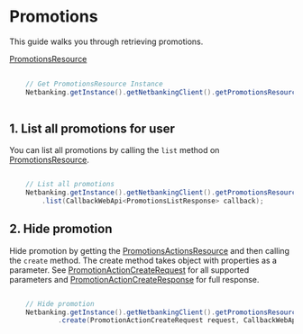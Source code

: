 # Promotions

This guide walks you through retrieving promotions.

[PromotionsResource](../netbanking/src/main/java/cz/csas/netbanking/promotions/PromotionsResource.java)

```java
    
    // Get PromotionsResource Instance
    Netbanking.getInstance().getNetbankingClient().getPromotionsResource()...
    
```

## 1. List all promotions for user

You can list all promotions by calling the `list` method on [PromotionsResource](../netbanking/src/main/java/cz/csas/netbanking/promotions/PromotionsResource.java). 

```java

    // List all promotions
    Netbanking.getInstance().getNetbankingClient().getPromotionsResource()
        .list(CallbackWebApi<PromotionsListResponse> callback);

```

## 2. Hide promotion

Hide promotion by getting the [PromotionsActionsResource](../netbanking/src/main/java/cz/csas/netbanking/promotions/PromotionsActionsResource.java) and then calling the `create` method. The create method takes object with properties as a parameter. See [PromotionActionCreateRequest](../netbanking/src/main/java/cz/csas/netbanking/promotions/PromotionActionCreateRequest.java) for all supported parameters and [PromotionActionCreateResponse](../netbanking/src/main/java/cz/csas/netbanking/promotions/PromotionActionCreateResponse.java) for full response.

```java

    // Hide promotion
    Netbanking.getInstance().getNetbankingClient().getPromotionsResource()
            .create(PromotionActionCreateRequest request, CallbackWebApi<PromotionActionCreateResponse> callback);

```

